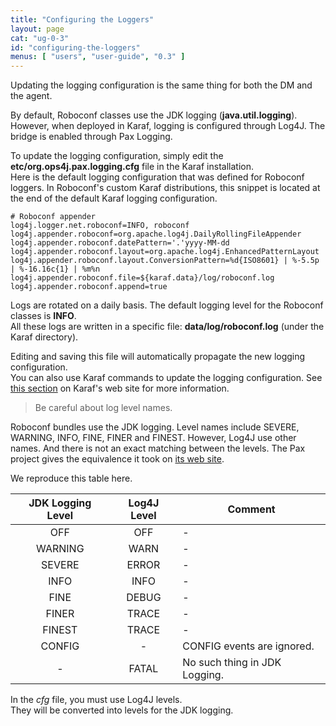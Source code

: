 ```yaml
---
title: "Configuring the Loggers"
layout: page
cat: "ug-0-3"
id: "configuring-the-loggers"
menus: [ "users", "user-guide", "0.3" ]
---
```


Updating the logging configuration is the same thing for both the DM and the agent.

By default, Roboconf classes use the JDK logging (**java.util.logging**).  
However, when deployed in Karaf, logging is configured through Log4J. The bridge is enabled through Pax Logging.
 
To update the logging configuration, simply edit the **etc/org.ops4j.pax.logging.cfg** file in the Karaf installation.  
Here is the default logging configuration that was defined for Roboconf loggers. In Roboconf's custom Karaf distributions,
this snippet is located at the end of the default Karaf logging configuration.

```properties
# Roboconf appender
log4j.logger.net.roboconf=INFO, roboconf
log4j.appender.roboconf=org.apache.log4j.DailyRollingFileAppender
log4j.appender.roboconf.datePattern='.'yyyy-MM-dd
log4j.appender.roboconf.layout=org.apache.log4j.EnhancedPatternLayout
log4j.appender.roboconf.layout.ConversionPattern=%d{ISO8601} | %-5.5p | %-16.16c{1} | %m%n
log4j.appender.roboconf.file=${karaf.data}/log/roboconf.log
log4j.appender.roboconf.append=true
```
Logs are rotated on a daily basis.
The default logging level for the Roboconf classes is **INFO**.  
All these logs are written in a specific file: **data/log/roboconf.log** (under the Karaf directory).

Editing and saving this file will automatically propagate the new logging configuration.  
You can also use Karaf commands to update the logging configuration. See 
[this section](http://karaf.apache.org/manual/latest/users-guide/log.html#Commands) on Karaf's web site for more information.

> Be careful about log level names.

Roboconf bundles use the JDK logging. Level names include SEVERE, WARNING, INFO, FINE, FINER and FINEST.
However, Log4J use other names. And there is not an exact matching between the levels. The Pax project gives the equivalence
it took on [its web site](https://ops4j1.jira.com/wiki/display/paxlogging/How+to+use+Pax+Logging+in+my+bundles#HowtousePaxLogginginmybundles-JDKLogginga.k.a.java.util.logging). 

We reproduce this table here.

| JDK Logging Level | Log4J Level | Comment |
| :---: | :---: | --- |
| OFF | OFF | - |
| WARNING | WARN | - |
| SEVERE | ERROR | - |
| INFO | INFO | - |
| FINE | DEBUG | - |
| FINER | TRACE | - |
| FINEST | TRACE | - |
| CONFIG | - | CONFIG events are ignored. |
| - | FATAL | No such thing in JDK Logging. | 


In the *cfg* file, you must use Log4J levels.  
They will be converted into levels for the JDK logging.
